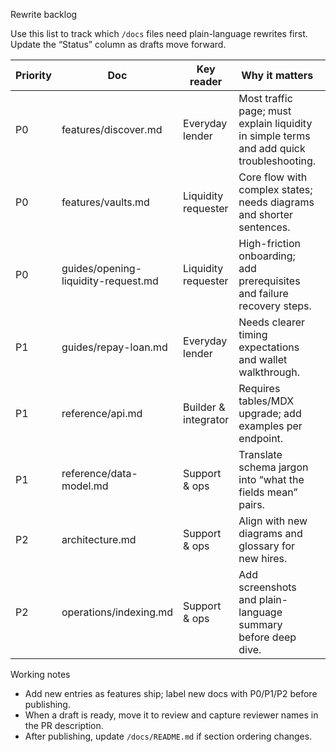 Rewrite backlog

Use this list to track which `/docs` files need plain-language rewrites first. Update the “Status” column as drafts move forward.

| Priority | Doc | Key reader | Why it matters | Owner | Status |
| --- | --- | --- | --- | --- | --- |
| P0 | features/discover.md | Everyday lender | Most traffic page; must explain liquidity in simple terms and add quick troubleshooting. | TBD | Not started |
| P0 | features/vaults.md | Liquidity requester | Core flow with complex states; needs diagrams and shorter sentences. | TBD | Not started |
| P0 | guides/opening-liquidity-request.md | Liquidity requester | High-friction onboarding; add prerequisites and failure recovery steps. | TBD | Not started |
| P1 | guides/repay-loan.md | Everyday lender | Needs clearer timing expectations and wallet walkthrough. | TBD | Not started |
| P1 | reference/api.md | Builder & integrator | Requires tables/MDX upgrade; add examples per endpoint. | TBD | Not started |
| P1 | reference/data-model.md | Support & ops | Translate schema jargon into “what the fields mean” pairs. | TBD | Not started |
| P2 | architecture.md | Support & ops | Align with new diagrams and glossary for new hires. | TBD | Not started |
| P2 | operations/indexing.md | Support & ops | Add screenshots and plain-language summary before deep dive. | TBD | Not started |

Working notes

- Add new entries as features ship; label new docs with P0/P1/P2 before publishing.
- When a draft is ready, move it to review and capture reviewer names in the PR description.
- After publishing, update `/docs/README.md` if section ordering changes.

